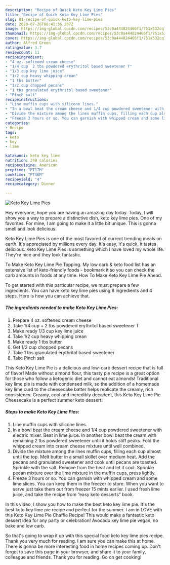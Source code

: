 ```yaml
---
description: "Recipe of Quick Keto Key Lime Pies"
title: "Recipe of Quick Keto Key Lime Pies"
slug: 81-recipe-of-quick-keto-key-lime-pies
date: 2020-07-26T06:41:36.207Z
image: https://img-global.cpcdn.com/recipes/53c0a444824466f1/751x532cq70/keto-key-lime-pies-recipe-main-photo.jpg
thumbnail: https://img-global.cpcdn.com/recipes/53c0a444824466f1/751x532cq70/keto-key-lime-pies-recipe-main-photo.jpg
cover: https://img-global.cpcdn.com/recipes/53c0a444824466f1/751x532cq70/keto-key-lime-pies-recipe-main-photo.jpg
author: Alfred Green
ratingvalue: 3.7
reviewcount: 11
recipeingredient:
- "4 oz. softened cream cheese"
- "1/4 cup  2 tbs powdered erythritol based sweetener T"
- "1/3 cup key lime juice"
- "1/2 cup heavy whipping crean"
- "1 tbs butter"
- "1/2 cup chopped pecans"
- "1 tbs granulated erythritol based sweetener"
- "Pinch salt"
recipeinstructions:
- "Line muffin cups with silicone lines."
- "In a bowl beat the cream cheese and 1/4 cup powdered sweetener with electric mixer. Beat in lime juice. In another bowl beat the cream with remaining 2 tbs powdered sweetener until it holds stiff peaks. Fold the whipped cream into cream cheese mixture until well combined."
- "Divide the mixture among the lines muffin cups, filling each cup almost until the top. Melt butter in a small skillet over medium heat. Add the pecans and granulated sweetener and cook until pecans are toasted. Sprinkle with the salt. Remove from the heat and let it cool. Sprinkle pecan mixture over the lime mixture in the muffin cups, press lightly."
- "Freeze 3 hours or so. You can garnish with whipped cream and some lime slices. You can keep them in the freezer to store. When you want to serve just take them out from freezer 15 mints earlier. I used fresh lime juice, and take the recipe from “easy keto desserts” book."
categories:
- Recipe
tags:
- keto
- key
- lime

katakunci: keto key lime 
nutrition: 249 calories
recipecuisine: American
preptime: "PT17M"
cooktime: "PT46M"
recipeyield: "4"
recipecategory: Dinner

---
```



![Keto Key Lime Pies](https://img-global.cpcdn.com/recipes/53c0a444824466f1/751x532cq70/keto-key-lime-pies-recipe-main-photo.jpg)

Hey everyone, hope you are having an amazing day today. Today, I will show you a way to prepare a distinctive dish, keto key lime pies. One of my favorites. For mine, I am going to make it a little bit unique. This is gonna smell and look delicious.

Keto Key Lime Pies is one of the most favored of current trending meals on earth. It's appreciated by millions every day. It's easy, it's quick, it tastes delicious. Keto Key Lime Pies is something which I have loved my whole life. They're nice and they look fantastic.

To Make Keto Key Lime Pie Topping. My low carb &amp; keto food list has an extensive list of keto-friendly foods - bookmark it so you can check the carb amounts in foods at any time. How To Make Keto Key Lime Pie Ahead.


To get started with this particular recipe, we must prepare a few ingredients. You can have keto key lime pies using 8 ingredients and 4 steps. Here is how you can achieve that.

<!--inarticleads1-->

##### The ingredients needed to make Keto Key Lime Pies:

1. Prepare 4 oz. softened cream cheese
1. Take 1/4 cup + 2 tbs powdered erythritol based sweetener T
1. Make ready 1/3 cup key lime juice
1. Take 1/2 cup heavy whipping crean
1. Make ready 1 tbs butter
1. Get 1/2 cup chopped pecans
1. Take 1 tbs granulated erythritol based sweetener
1. Take Pinch salt


This Keto Key Lime Pie is a delicious and low-carb dessert recipe that is full of flavor! Made without almond flour, this tasty pie recipe is a great option for those who follow a ketogenic diet and cannot eat almonds! Traditional key lime pie is made with condensed milk, so the addition of a homemade key lime curd to the cheesecake batter helps replicate the creamy, rich consistency. Creamy, cool and incredibly decadent, this Keto Key Lime Pie Cheesecake is a perfect summer keto dessert! 

<!--inarticleads2-->

##### Steps to make Keto Key Lime Pies:

1. Line muffin cups with silicone lines.
1. In a bowl beat the cream cheese and 1/4 cup powdered sweetener with electric mixer. Beat in lime juice. In another bowl beat the cream with remaining 2 tbs powdered sweetener until it holds stiff peaks. Fold the whipped cream into cream cheese mixture until well combined.
1. Divide the mixture among the lines muffin cups, filling each cup almost until the top. Melt butter in a small skillet over medium heat. Add the pecans and granulated sweetener and cook until pecans are toasted. Sprinkle with the salt. Remove from the heat and let it cool. Sprinkle pecan mixture over the lime mixture in the muffin cups, press lightly.
1. Freeze 3 hours or so. You can garnish with whipped cream and some lime slices. You can keep them in the freezer to store. When you want to serve just take them out from freezer 15 mints earlier. I used fresh lime juice, and take the recipe from “easy keto desserts” book.


In this video, I show you how to make the best keto key lime pie. It&#39;s the best keto key lime pie recipe and perfect for the summer. I am in LOVE with this Keto Key Lime Pie Chaffle Recipe! This would make a fantastic keto dessert idea for any party or celebration! Avocado key lime pie vegan, no bake and low carb. 

So that's going to wrap it up with this special food keto key lime pies recipe. Thank you very much for reading. I am sure you can make this at home. There is gonna be more interesting food in home recipes coming up. Don't forget to save this page in your browser, and share it to your family, colleague and friends. Thank you for reading. Go on get cooking!
